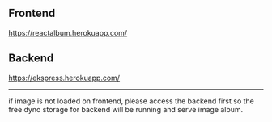 ## Frontend

https://reactalbum.herokuapp.com/

## Backend

https://ekspress.herokuapp.com/

---

if image is not loaded on frontend, please access the backend first so the free dyno storage for backend will be running and serve image album.
